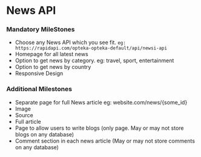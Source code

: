 # News API

### Mandatory MileStones
* Choose any News API which you see fit. `eg: https://rapidapi.com/opteka-opteka-default/api/newsi-api`
* Homepage for all latest news
* Option to get news by category. eg: travel, sport, entertainment
* Option to get news by country
* Responsive Design

### Additional Milestones
* Separate page for full News article eg:  website.com/news/{some_id}
* Image
* Source
* Full article
* Page to allow users to write blogs (only page. May or may not store blogs on any database)
* Comment section in each news article (May or may not store comments on any database)
